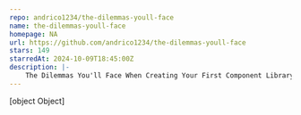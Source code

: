 ```yaml
---
repo: andrico1234/the-dilemmas-youll-face
name: the-dilemmas-youll-face
homepage: NA
url: https://github.com/andrico1234/the-dilemmas-youll-face
stars: 149
starredAt: 2024-10-09T18:45:00Z
description: |-
    The Dilemmas You'll Face When Creating Your First Component Library
---
```


[object Object]
